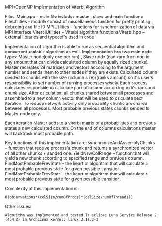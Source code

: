 MPI+OpenMP Implementation of Viterbi Algorithm 

Files:
	Main.cpp – main file includes master , slave and main functions
	FileUtilities – module consist of miscellaneous function for pretty printing , debuging and file IO
	MPIUtilities – functions for synchronization of data via MPI interface
	ViterbiUtilities – Viterbi algorithm functions
	Viterbi.hpp – external libraries and typedef's used in code 
	

Implementation of algorithm is able to run as sequential algorithm and concurrent scalable algorithm as well.
Implementation has two main node types: 
Master node(only one per run) , 
Slave node (can vary from non to any amount that can divide calculated column by equally sized chunks).
Master recreates 2d matricies and vectors according to the argument number and sends them to other nodes if they are exists.
Calculated column divided to chunks with the size (column size)/(ranks amount) 
so it's user's responsibility to set number of running processes wisely.
Each process calculates responsble to calculate part of column according to it's rank and chunk size.
After calculation: all chunks shared between all processes and assembled to a new column vector
that will be used to calculate next iteration.
To reduce network activity only probability chunks are shared between all processes. 
Most probable previous states chunks sended to Master node only.


Each iteration Master adds to a viterbi matrix of a probabilities and previous states a new calculated column.
On the end of columns calculations master will backtrack most probable path.

Key functions of this implementation are: 
  synchronizeAndAssemblyChunks – function that receive process's chunk and returns a synchronized vector
  of all other chunks + sended one.
	YieldNewColRange – function that will yield a new chunk according to specified range and previous column.
	FindMostProbablePrevState – the heart of algorithm that will calculate a most probable previous state for given possible transition.
	FindMostProbablePrevState – the heart of algorithm that will calculate a most probable previous state for given possible transition.

Complexity of this implementation is:

	O(observations*(colSize/numOfProcs)*(colSize/numOfThreads))

Other issues:

	Algorithm was implemented and tested In eclipse Luna Service Release 2 	(4.4.2) in ArchLinux kernel: linux 3.19.3-3
